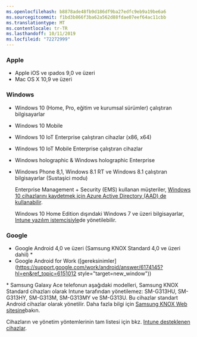 ```yaml
---
ms.openlocfilehash: b8878ade48fb9d186df9ba27edfc9eb9a19be6a6
ms.sourcegitcommit: f1bd3b866f3ba62a562d88fdae07eef64ac11cbb
ms.translationtype: MT
ms.contentlocale: tr-TR
ms.lasthandoff: 10/11/2019
ms.locfileid: "72272999"
---
```

### <a name="apple"></a>Apple
- Apple iOS ve ıpados 9,0 ve üzeri
- Mac OS X 10,9 ve üzeri

### <a name="windows"></a>Windows
- Windows 10 (Home, Pro, eğitim ve kurumsal sürümler) çalıştıran bilgisayarlar
- Windows 10 Mobile
- Windows 10 IoT Enterprise çalıştıran cihazlar (x86, x64)
- Windows 10 IoT Mobile Enterprise çalıştıran cihazlar
- Windows holographic &amp; Windows holographic Enterprise
- Windows Phone 8,1, Windows 8.1 RT ve Windows 8.1 çalıştıran bilgisayarlar (Sustaşici modu)

  Enterprise Management + Security (EMS) kullanan müşteriler, [Windows 10 cihazlarını kaydetmek için Azure Active Directory (AAD) de kullanabilir](/intune-classic/deploy-use/set-up-windows-device-management-with-microsoft-intune#azure-active-directory-enrollment).

  Windows 10 Home Edition dışındaki Windows 7 ve üzeri bilgisayarlar, [Intune yazılım istemcisiyle](/intune-classic/deploy-use/manage-windows-pcs-with-microsoft-intune)de yönetilebilir.

### <a name="google"></a>Google
- Google Android 4,0 ve üzeri (Samsung KNOX Standard 4,0 ve üzeri dahil) *
- Google Android for Work ([gereksinimler](https://support.google.com/work/android/answer/6174145?hl=en&ref_topic=6151012 style="target=new_window"))

\* Samsung Galaxy Ace telefonun aşağıdaki modelleri, Samsung KNOX Standard cihazları olarak Intune tarafından yönetilemez: SM-G313HU, SM-G313HY, SM-G313M, SM-G313MY ve SM-G313U. Bu cihazlar standart Android cihazlar olarak yönetilir. Daha fazla bilgi için [Samsung KNOX Web sitesine](https://www.samsungknox.com/en)bakın.

Cihazların ve yönetim yöntemlerinin tam listesi için bkz. [Intune desteklenen cihazlar](/intune/supported-devices-browsers#intune-supported-devices).
